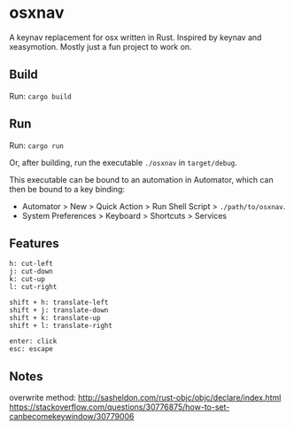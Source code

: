 # osxnav
A keynav replacement for osx written in Rust. Inspired by keynav and xeasymotion. Mostly just a fun project to work on.


## Build
Run:
`cargo build`


## Run
Run:
`cargo run`

Or, after building, run the executable `./osxnav` in `target/debug`.

This executable can be bound to an automation in Automator, which can then be bound to a key binding: 
- Automator > New > Quick Action > Run Shell Script > `./path/to/osxnav`.
- System Preferences > Keyboard > Shortcuts > Services

## Features
```
h: cut-left
j: cut-down
k: cut-up
l: cut-right

shift + h: translate-left
shift + j: translate-down
shift + k: translate-up
shift + l: translate-right

enter: click
esc: escape
```

## Notes
overwrite method:
http://sasheldon.com/rust-objc/objc/declare/index.html
https://stackoverflow.com/questions/30776875/how-to-set-canbecomekeywindow/30779006
